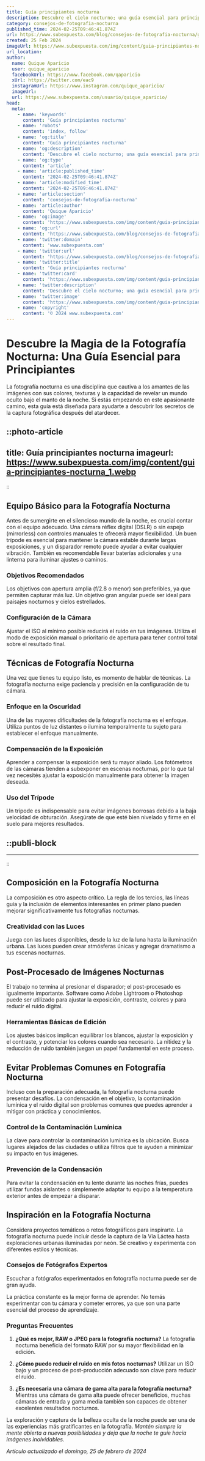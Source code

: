 ```yaml
---
title: Guía principiantes nocturna
description: Descubre el cielo nocturno; una guía esencial para principiantes. Aprende a observar estrellas y constelaciones fácilmente.
category: consejos-de-fotografia-nocturna
published_time: 2024-02-25T09:46:41.874Z
url: https://www.subexpuesta.com/blog/consejos-de-fotografia-nocturna/guia-principiantes-nocturna
created: 25 Feb 2024
imageUrl: https://www.subexpuesta.com/img/content/guia-principiantes-nocturna_1.webp
url_location:
author:
  name: Quique Aparicio
  user: quique_aparicio
  facebookUrl: https://www.facebook.com/qaparicio
  xUrl: https://twitter.com/eac9
  instagramUrl: https://www.instagram.com/quique_aparicio/
  imageUrl: 
  url: https://www.subexpuesta.com/usuario/quique_aparicio/
head:
  meta:
    - name: 'keywords'
      content: 'Guía principiantes nocturna'
    - name: 'robots'
      content: 'index, follow'
    - name: 'og:title'
      content: 'Guía principiantes nocturna'
    - name: 'og:description'
      content: 'Descubre el cielo nocturno; una guía esencial para principiantes. Aprende a observar estrellas y constelaciones fácilmente.'
    - name: 'og:type'
      content: 'article'
    - name: 'article:published_time'
      content: '2024-02-25T09:46:41.874Z'
    - name: 'article:modified_time'
      content: '2024-02-25T09:46:41.874Z'
    - name: 'article:section'
      content: 'consejos-de-fotografia-nocturna'
    - name: 'article:author'
      content: 'Quique Aparicio'
    - name: 'og:image'
      content: 'https://www.subexpuesta.com/img/content/guia-principiantes-nocturna_1.webp'
    - name: 'og:url'
      content: 'https://www.subexpuesta.com/blog/consejos-de-fotografia-nocturna/guia-principiantes-nocturna'
    - name: 'twitter:domain'
      content: 'www.subexpuesta.com'
    - name: 'twitter:url'
      content: 'https://www.subexpuesta.com/blog/consejos-de-fotografia-nocturna/guia-principiantes-nocturna'
    - name: 'twitter:title'
      content: 'Guía principiantes nocturna'
    - name: 'twitter:card'
      content: 'https://www.subexpuesta.com/img/content/guia-principiantes-nocturna_1.webp'
    - name: 'twitter:description'
      content: 'Descubre el cielo nocturno; una guía esencial para principiantes. Aprende a observar estrellas y constelaciones fácilmente.'
    - name: 'twitter:image'
      content: 'https://www.subexpuesta.com/img/content/guia-principiantes-nocturna_1.webp'
    - name: 'copyright'
      content: '© 2024 www.subexpuesta.com'
---
```

# Descubre la Magia de la Fotografía Nocturna: Una Guía Esencial para Principiantes

La fotografía nocturna es una disciplina que cautiva a los amantes de las imágenes con sus colores, texturas y la capacidad de revelar un mundo oculto bajo el manto de la noche. Si estás empezando en este apasionante camino, esta guía está diseñada para ayudarte a descubrir los secretos de la captura fotográfica después del atardecer.


::photo-article
---
title: Guía principiantes nocturna
imageurl: https://www.subexpuesta.com/img/content/guia-principiantes-nocturna_1.webp
---
::


## Equipo Básico para la Fotografía Nocturna
Antes de sumergirte en el silencioso mundo de la noche, es crucial contar con el equipo adecuado. Una cámara réflex digital (DSLR) o sin espejo (mirrorless) con controles manuales te ofrecerá mayor flexibilidad. Un buen trípode es esencial para mantener la cámara estable durante largas exposiciones, y un disparador remoto puede ayudar a evitar cualquier vibración. También es recomendable llevar baterías adicionales y una linterna para iluminar ajustes o caminos.

### Objetivos Recomendados
Los objetivos con apertura amplia (f/2.8 o menor) son preferibles, ya que permiten capturar más luz. Un objetivo gran angular puede ser ideal para paisajes nocturnos y cielos estrellados.

### Configuración de la Cámara
Ajustar el ISO al mínimo posible reducirá el ruido en tus imágenes. Utiliza el modo de exposición manual o prioritario de apertura para tener control total sobre el resultado final.

## Técnicas de Fotografía Nocturna
Una vez que tienes tu equipo listo, es momento de hablar de técnicas. La fotografía nocturna exige paciencia y precisión en la configuración de tu cámara.

### Enfoque en la Oscuridad
Una de las mayores dificultades de la fotografía nocturna es el enfoque. Utiliza puntos de luz distantes o ilumina temporalmente tu sujeto para establecer el enfoque manualmente.

### Compensación de la Exposición
Aprender a compensar la exposición será tu mayor aliado. Los fotómetros de las cámaras tienden a subexponer en escenas nocturnas, por lo que tal vez necesités ajustar la exposición manualmente para obtener la imagen deseada.

### Uso del Trípode
Un trípode es indispensable para evitar imágenes borrosas debido a la baja velocidad de obturación. Asegúrate de que esté bien nivelado y firme en el suelo para mejores resultados.


  ::publi-block
  ---
  ---
  ::
  
  
## Composición en la Fotografía Nocturna
La composición es otro aspecto crítico. La regla de los tercios, las líneas guía y la inclusión de elementos interesantes en primer plano pueden mejorar significativamente tus fotografías nocturnas.

### Creatividad con las Luces
Juega con las luces disponibles, desde la luz de la luna hasta la iluminación urbana. Las luces pueden crear atmósferas únicas y agregar dramatismo a tus escenas nocturnas.

## Post-Procesado de Imágenes Nocturnas
El trabajo no termina al presionar el disparador; el post-procesado es igualmente importante. Software como Adobe Lightroom o Photoshop puede ser utilizado para ajustar la exposición, contraste, colores y para reducir el ruido digital.

### Herramientas Básicas de Edición
Los ajustes básicos implican equilibrar los blancos, ajustar la exposición y el contraste, y potenciar los colores cuando sea necesario. La nitidez y la reducción de ruido también juegan un papel fundamental en este proceso.

## Evitar Problemas Comunes en Fotografía Nocturna
Incluso con la preparación adecuada, la fotografía nocturna puede presentar desafíos. La condensación en el objetivo, la contaminación lumínica y el ruido digital son problemas comunes que puedes aprender a mitigar con práctica y conocimientos.

### Control de la Contaminación Lumínica
La clave para controlar la contaminación lumínica es la ubicación. Busca lugares alejados de las ciudades o utiliza filtros que te ayuden a minimizar su impacto en tus imágenes.

### Prevención de la Condensación
Para evitar la condensación en tu lente durante las noches frías, puedes utilizar fundas aislantes o simplemente adaptar tu equipo a la temperatura exterior antes de empezar a disparar.

## Inspiración en la Fotografía Nocturna
Considera proyectos temáticos o retos fotográficos para inspirarte. La fotografía nocturna puede incluir desde la captura de la Vía Láctea hasta exploraciones urbanas iluminadas por neón. Sé creativo y experimenta con diferentes estilos y técnicas.

### Consejos de Fotógrafos Expertos
Escuchar a fotógrafos experimentados en fotografía nocturna puede ser de gran ayuda.

La práctica constante es la mejor forma de aprender. No temás experimentar con tu cámara y cometer errores, ya que son una parte esencial del proceso de aprendizaje. 

### Preguntas Frecuentes
1. **¿Qué es mejor, RAW o JPEG para la fotografía nocturna?**
   La fotografía nocturna beneficia del formato RAW por su mayor flexibilidad en la edición.

2. **¿Cómo puedo reducir el ruido en mis fotos nocturnas?**
   Utilizar un ISO bajo y un proceso de post-producción adecuado son clave para reducir el ruido.

3. **¿Es necesaria una cámara de gama alta para la fotografía nocturna?**
   Mientras una cámara de gama alta puede ofrecer beneficios, muchas cámaras de entrada y gama media también son capaces de obtener excelentes resultados nocturnos.

La exploración y captura de la belleza oculta de la noche puede ser una de las experiencias más gratificantes en la fotografía. *Mantén siempre la mente abierta a nuevas posibilidades y deja que la noche te guíe hacia imágenes inolvidables.*

_Artículo actualizado el domingo, 25 de febrero de 2024_